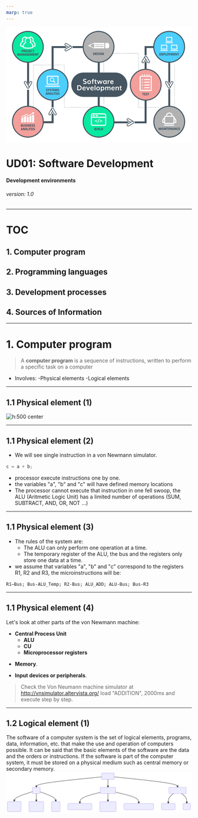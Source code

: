 ```yaml
---
marp: true
---
```

<!--
theme: gaia
size: 16:9
_class: lead
paginate: true
marp: false
backgroundColor: #000
backgroundImage: url('assets/hero-backgroundIES.jpg')
-->
<style>
section::after {
  content: attr(data-marpit-pagination) '/' attr(data-marpit-pagination-total);}
img[alt~="center"] {
  display: block;
  margin: 0 auto;
}
table {
  margin-left: auto;
  margin-right: auto;
}
footer {
  font-size: 20px;
 }
header {
  font-size: 16px;
 }
</style>
![h:200 center](assets/cover.png)
# **UD01: Software Development**
#### Development environments
###### version: 1.0
___
<!-- footer: Author: www.martinezpenya.es | iesmre.es -->
<!-- header: UD01: Software Development | Development environments | version:1.0-->
<style scoped>
section {
  @extend .markdown-body;
  font-size: 32px;
  justify-content: top;
 }
</style>
# TOC
## 1. Computer program
## 2. Programming languages
## 3. Development processes
## 4. Sources of Information
___
<style scoped>
section {
  @extend .markdown-body;
  font-size: 31px;
  justify-content: top;
 }
</style>
# 1. Computer program
> A **computer program** is a sequence of instructions, written to perform a specific task on a computer
- Involves:
  -Physical elements
  -Logical elements
<!-- A computer program is created by a programmer in a certain language and will be compiled and executed by a system. When a program is executed, the processor executes the compiled code of the program instruction by instruction.-->
___
## 1.1 Physical element (1)
![h:500 center](assets/Máquina_VonNewman.png)
___
## 1.1 Physical element (2)
- We will see single instruction in a von Newmann simulator.
```java
c = a + b;
```
- processor execute instructions one by one.
- the variables "a", "b" and "c" will have defined memory locations
- The processor cannot execute that instruction in one fell swoop, the ALU (Aritmetic Logic Unit) has a limited number of operations (SUM, SUBTRACT, AND, OR, NOT ...)
___
## 1.1 Physical element (3)
- The rules of the system are:
  - The ALU can only perform one operation at a time.
  - The temporary register of the ALU, the bus and the registers only store one data at a time.
- we assume that variables "a", "b" and "c" correspond to the registers R1, R2 and R3, the microinstructions will be:
```
R1–Bus; Bus-ALU_Temp; R2-Bus; ALU_ADD; ALU-Bus; Bus-R3
```
___
<style scoped>
section {
  @extend .markdown-body;
  font-size: 28px;
  justify-content: top;
 }
</style>
## 1.1 Physical element (4)
Let's look at other parts of the von Newmann machine:
- **Central Process Unit**
  - **ALU**
  - **CU**
  - **Microprocessor registers**
<!--
 ALU has general-purpose registers,  accumulation, loop index counting, data transfers, or bit manipulation.
 The CU also has registers: Program counter (PC), Status Register (SR), Instruction register (IR).
-->
- **Memory**.
<!--
The computer needs to obtain the information with which it will work from somewhere and, in addition, to be able to communicate the results of its operations. For this, it has **Input / Output Units**, to which all other devices that transmit information between the computer and its environment are connected.
-->
- **Input devices or peripherals**.
<!--
They are the hardware components in charge of introducing the information from the outside for its subsequent processing. An example of a device used for input is the keyboard, commonly known as a standard input device.
**Output devices or peripherals. **They are the hardware components in charge of sending the results from the processes carried out in the computer system to the outside. An example of a device used for output is the monitor, commonly known as a standard output device.
There are also devices that allow communication in both directions, and known as **input and output devices**, for example the modem.
Auxiliary storage device, sometimes called secondary storage device or auxiliary memory. They are mass storage units of information much slower than central memory and with a greater capacity. These memories are used to store data and programs permanently unlike RAM memory, which is erased when the computer is turned off. When the CPU requires this data, it must be transferred from the auxiliary storage device to the central memory for processing. The main auxiliary information storage element is the hard disk.
-->
>Check the Von Neumann machine simulator at http://vnsimulator.altervista.org/ load "ADDITION", 2000ms and execute step by step.
___
## 1.2 Logical element (1)

The software of a computer system is the set of logical elements, programs, data, information, etc. that make the use and operation of computers possible.
It can be said that the basic elements of the software are the data and the orders or instructions. If the software is part of the computer system, it must be stored on a physical medium such as central memory or secondary memory.
![w:1100 center](assets/01.svg)
